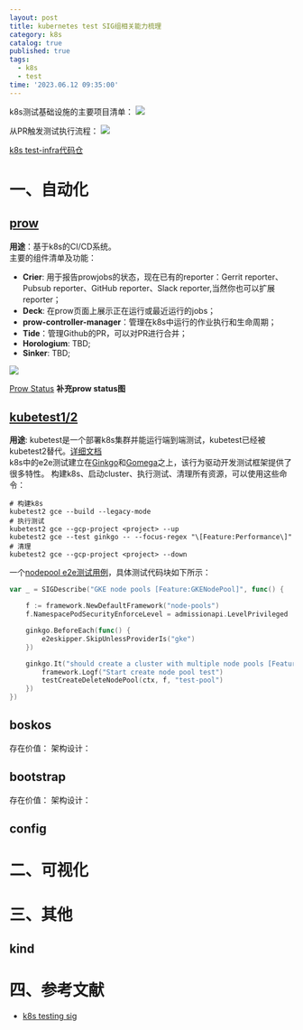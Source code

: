 ```yaml
---
layout: post
title: kubernetes test SIG组相关能力梳理
category: k8s
catalog: true
published: true
tags:
  - k8s
  - test
time: '2023.06.12 09:35:00'
---
```

k8s测试基础设施的主要项目清单：
![]({{site.baseurl}}/img/2023/Q2/20230612-k8s-test-infra.png)

从PR触发测试执行流程：
![]({{site.baseurl}}/img/2023/Q2/20230612-test-infra工作流.png)

[k8s test-infra代码仓](https://github.com/kubernetes/test-infra)

# 一、自动化
## [prow](https://github.com/kubernetes/test-infra/tree/master/prow)
**用途**：基于k8s的CI/CD系统。  
主要的组件清单及功能：
- **Crier**: 用于报告prowjobs的状态，现在已有的reporter：Gerrit reporter、Pubsub reporter、GitHub reporter、Slack reporter,当然你也可以扩展reporter；
- **Deck**: 在prow页面上展示正在运行或最近运行的jobs；
- **prow-controller-manager**：管理在k8s中运行的作业执行和生命周期；
- **Tide**：管理Github的PR，可以对PR进行合并；
- **Horologium**: TBD;
- **Sinker**: TBD;

![]({{site.baseurl}}/img/2023/Q2/20230612-prow-architecture.png)

[Prow Status](https://prow.k8s.io/)
**补充prow status图**

## [kubetest1/2](https://github.com/kubernetes-sigs/kubetest2)
**用途**: kubetest是一个部署k8s集群并能运行端到端测试，kubetest已经被kubetest2替代。[详细文档](https://github.com/kubernetes/community/blob/master/contributors/devel/sig-testing/e2e-tests.md)  
k8s中的e2e测试建立在[Ginkgo](https://onsi.github.io/ginkgo)和[Gomega](https://onsi.github.io/gomega)之上，该行为驱动开发测试框架提供了很多特性。
构建k8s、启动cluster、执行测试、清理所有资源，可以使用这些命令：
```shell
# 构建k8s
kubetest2 gce --build --legacy-mode
# 执行测试
kubetest2 gce --gcp-project <project> --up
kubetest2 gce --test ginkgo -- --focus-regex "\[Feature:Performance\]"
# 清理
kubetest2 gce --gcp-project <project> --down
```
一个[nodepool e2e测试用例](https://github.com/kubernetes/kubernetes/blob/master/test/e2e/cloud/gcp/gke_node_pools.go)，具体测试代码块如下所示：
```go
var _ = SIGDescribe("GKE node pools [Feature:GKENodePool]", func() {

	f := framework.NewDefaultFramework("node-pools")
	f.NamespacePodSecurityEnforceLevel = admissionapi.LevelPrivileged

	ginkgo.BeforeEach(func() {
		e2eskipper.SkipUnlessProviderIs("gke")
	})

	ginkgo.It("should create a cluster with multiple node pools [Feature:GKENodePool]", func(ctx context.Context) {
		framework.Logf("Start create node pool test")
		testCreateDeleteNodePool(ctx, f, "test-pool")
	})
})
```

## boskos
存在价值：
架构设计：

## bootstrap
存在价值：
架构设计：

## config

# 二、可视化
# 三、其他
## kind

# 四、参考文献
- [k8s testing sig](https://github.com/kubernetes/community/blob/master/sig-testing/README.md)
